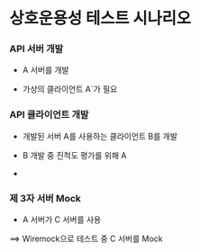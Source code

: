 # 상호운용성 테스트 시나리오

### API 서버 개발

* A 서버를 개발

* 가상의 클라이언트 A`가 필요



### API 클라이언트 개발

* 개발된 서버 A를 사용하는 클라이언트 B를 개발

* B 개발 중 진척도 평가를 위해 A

* 

### 제 3자 서버 Mock

* A 서버가 C 서버를 사용

==> Wiremock으로 테스트 중 C 서버를 Mock
